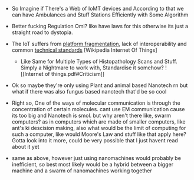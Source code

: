 - So Imagine if There's a Web of IoMT devices and According to that we can have Ambulances and Stuff Stations Efficiently with Some Algorithm
- Better fucking Regulation Oml? like have laws for this otherwise its just a straight road to dystopia.
-   The IoT suffers from [platform fragmentation](zim://ada09bae-8e7e-547b-35ba-f75e9ca2af8c.zim/A/Platform_fragmentation "Platform fragmentation"), lack of interoperability and common [technical standards](zim://ada09bae-8e7e-547b-35ba-f75e9ca2af8c.zim/A/Technical_standard "Technical standard") [Wikipedia Internet Of Things] 
	- Like Same for Multiple Types of Histopathology Scans and Stuff. Simply a Nightmare to work with, Standardise it somehow?
![[Internet of things.pdf#Criticism]]

- Ok so maybe they're only using Plant and animal based Nanotech rn but what if there was also fungus based nanotech that'd be so cool
- Right so, One of the ways of molecular communication is through the concentration of certain molecules. cant use EM communication cause its too big and Nanotech is smol. but why aren't there like, swarm computers? as in computers which are made of smaller computers, like ant's ki descision making, also what would be the limit of computing for such a computer, like would Moore's Law and stuff like that apply here? Gotta look into it more, could be very possible that I just havent read about it yet
- same as above, however just using nanomachines would probably be inefficient, so best most likely would be a hybrid between a bigger machine and a swarm of nanomachines working together


